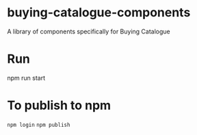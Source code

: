 # buying-catalogue-components
A library of components specifically for Buying Catalogue

# Run
npm run start

# To publish to npm

`npm login`
`npm publish`